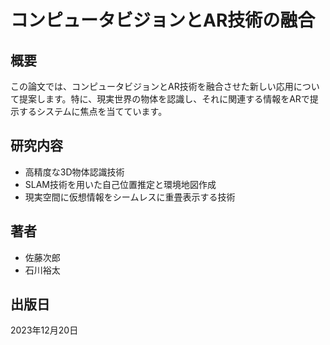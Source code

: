 # コンピュータビジョンとAR技術の融合

## 概要

この論文では、コンピュータビジョンとAR技術を融合させた新しい応用について提案します。特に、現実世界の物体を認識し、それに関連する情報をARで提示するシステムに焦点を当てています。

## 研究内容

- 高精度な3D物体認識技術
- SLAM技術を用いた自己位置推定と環境地図作成
- 現実空間に仮想情報をシームレスに重畳表示する技術

## 著者

- 佐藤次郎
- 石川裕太

## 出版日

2023年12月20日 